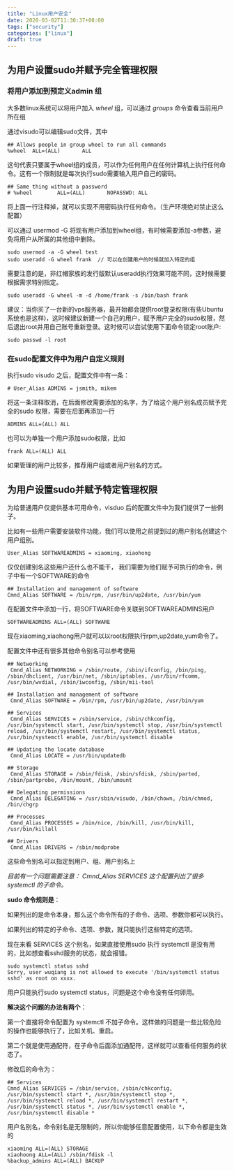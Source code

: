 ```yaml
---
title: "Linux用户安全"
date: 2020-03-02T11:30:37+08:00
tags: ["security"]
categories: ["linux"]
draft: true
---
```


## 为用户设置sudo并赋予完全管理权限

### 将用户添加到预定义admin 组

大多数linux系统可以将用户加入 *wheel* 组，可以通过 *groups* 命令查看当前用户所在组

通过visudo可以编辑sudo文件，其中

```shell
## Allows people in group wheel to run all commands
%wheel  ALL=(ALL)       ALL
```

这句代表只要属于wheel组的成员，可以作为任何用户在任何计算机上执行任何命令。这有一个限制就是每次执行sudo需要输入用户自己的密码。

```shell
## Same thing without a password
# %wheel        ALL=(ALL)       NOPASSWD: ALL
```

将上面一行注释掉，就可以实现不用密码执行任何命令。（生产环境绝对禁止这么配置）

可以通过 usermod -G 将现有用户添加到wheel组，有时候需要添加-a参数，避免将用户从所属的其他组中删除。

```shell
sudo usermod -a -G wheel test
sudo useradd -G wheel frank  // 可以在创建用户的时候就加入特定的组
```

需要注意的是，非红帽家族的发行版默认useradd执行效果可能不同，这时候需要根据需求特别指定。

```shell
sudo useradd -G wheel -m -d /home/frank -s /bin/bash frank
```

建议：当你买了一台新的vps服务器，最开始都会提供root登录权限(有些Ubuntu系统也是这样)，这时候建议新建一个自己的用户，赋予用户完全的sudo权限，然后退出root并用自己账号重新登录。这时候可以尝试使用下面命令锁定root账户:

```shell
sudo passwd -l root
```

### 在sudo配置文件中为用户自定义规则

执行sudo visudo 之后，配置文件中有一条：

```shell
# User_Alias ADMINS = jsmith, mikem
```

将这一条注释取消，在后面修改需要添加的名字，为了给这个用户别名成员赋予完全的sudo 权限，需要在后面再添加一行

```shell
ADMINS ALL=(ALL) ALL
```

也可以为单独一个用户添加sudo权限，比如

```shell
frank ALL=(ALL) ALL
```

如果管理的用户比较多，推荐用户组或者用户别名的方式。

## 为用户设置sudo并赋予特定管理权限

为给普通用户仅提供基本可用命令，visduo 后的配置文件中为我们提供了一些例子。

比如有一些用户需要安装软件功能，我们可以使用之前提到过的用户别名创建这个用户组别。

```shell
User_Alias SOFTWAREADMINS = xiaoming, xiaohong
```

仅仅创建别名这些用户还什么也不能干， 我们需要为他们赋予可执行的命令，例子中有一个SOFTWARE的命令

```shell
## Installation and management of software
Cmnd_Alias SOFTWARE = /bin/rpm, /usr/bin/up2date, /usr/bin/yum
```

在配置文件中添加一行，将SOFTWARE命令关联到SOFTWAREADMINS用户

```shell
SOFTWAREADMINS ALL=(ALL) SOFTWARE
```

现在xiaoming,xiaohong用户就可以以root权限执行rpm,up2date,yum命令了。

配置文件中还有很多其他命令别名可以参考使用

```shell
## Networking
 Cmnd_Alias NETWORKING = /sbin/route, /sbin/ifconfig, /bin/ping, /sbin/dhclient, /usr/bin/net, /sbin/iptables, /usr/bin/rfcomm, /usr/bin/wvdial, /sbin/iwconfig, /sbin/mii-tool

## Installation and management of software
 Cmnd_Alias SOFTWARE = /bin/rpm, /usr/bin/up2date, /usr/bin/yum

## Services
 Cmnd_Alias SERVICES = /sbin/service, /sbin/chkconfig, /usr/bin/systemctl start, /usr/bin/systemctl stop, /usr/bin/systemctl reload, /usr/bin/systemctl restart, /usr/bin/systemctl status, /usr/bin/systemctl enable, /usr/bin/systemctl disable

## Updating the locate database
 Cmnd_Alias LOCATE = /usr/bin/updatedb

## Storage
 Cmnd_Alias STORAGE = /sbin/fdisk, /sbin/sfdisk, /sbin/parted, /sbin/partprobe, /bin/mount, /bin/umount

## Delegating permissions
 Cmnd_Alias DELEGATING = /usr/sbin/visudo, /bin/chown, /bin/chmod, /bin/chgrp

## Processes
 Cmnd_Alias PROCESSES = /bin/nice, /bin/kill, /usr/bin/kill, /usr/bin/killall

## Drivers
 Cmnd_Alias DRIVERS = /sbin/modprobe
```

这些命令别名可以指定到用户、组、用户别名上

*目前有一个问题需要注意： Cmnd_Alias SERVICES 这个配置列出了很多 systemctl  的子命令。*

**sudo 命令规则是**：

如果列出的是命令本身，那么这个命令所有的子命令、选项、参数你都可以执行。

如果列出的特定的子命令、选项、参数，就只能执行这些特定的选项。

现在来看 SERVICES 这个别名，如果直接使用sudo 执行 systemctl 是没有用的，比如想查看sshd服务的状态，就会报错。

```shell
sudo systemctl status sshd
Sorry, user wuqiang is not allowed to execute '/bin/systemctl status sshd' as root on xxxx.
```



用户只能执行sudo systemctl status，问题是这个命令没有任何卵用。

**解决这个问题的办法有两个**：

第一个直接将命令配置为 systemctl 不加子命令。这样做的问题是一些比较危险的操作也能够执行了，比如关机、重启。

第二个就是使用通配符，在子命令后面添加通配符，这样就可以查看任何服务的状态了。

修改后的命令为：

```shell
## Services
Cmnd_Alias SERVICES = /sbin/service, /sbin/chkconfig, /usr/bin/systemctl start *, /usr/bin/systemctl stop *, /usr/bin/systemctl reload *, /usr/bin/systemctl restart *, /usr/bin/systemctl status *, /usr/bin/systemctl enable *, /usr/bin/systemctl disable *
```

用户名别名，命令别名是无限制的，所以你能够任意配置使用，以下命令都是生效的

```shell
xiaoming ALL=(ALL) STORAGE
xiaohoong ALL=(ALL) /sbin/fdisk -l
%backup_admins ALL=(ALL) BACKUP
```



